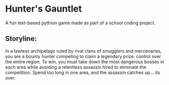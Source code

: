 # Hunter's Gauntlet
A fun text-based pythion game made as part of a school coding project.

## Storyline:
In a lawless archipelago ruled by rival clans of smugglers and mercenaries, you are a bounty hunter competing to claim a legendary prize: control over the entire region. To win, you must take down the most dangerous bosses in each area while avoiding a relentless assassin hired to eliminate the competition. Spend too long in one area, and the assassin catches up... its over.
